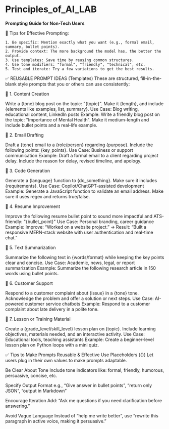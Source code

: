 # Principles_of_AI_LAB


**Prompting Guide for Non-Tech Users**

📌 Tips for Effective Prompting:

    1. Be specific: Mention exactly what you want (e.g., formal email, summary, bullet points).
    2. Provide context: The more background the model has, the better the output.
    3. Use templates: Save time by reusing common structures.
    4. Use tone modifiers: "formal", "friendly", "technical", etc.
    5. Test and iterate: Try a few variations to get the best results.


✅ REUSABLE PROMPT IDEAS (Templates)
These are structured, fill-in-the-blank style prompts that you or others can use consistently:

🔹 1. Content Creation

Write a {tone} blog post on the topic: "{topic}". Make it {length}, and include {elements like examples, list, summary}.
Use Case: Blog writing, educational content, LinkedIn posts
Example: Write a friendly blog post on the topic: "Importance of Mental Health". Make it medium-length and include bullet points and a real-life example.

🔹 2. Email Drafting

Draft a {tone} email to a {role/person} regarding {purpose}. Include the following points: {key_points}.
Use Case: Business or support communication
Example: Draft a formal email to a client regarding project delay. Include the reason for delay, revised timeline, and apology.

🔹 3. Code Generation

Generate a {language} function to {do_something}. Make sure it includes {requirements}.
Use Case: Copilot/ChatGPT-assisted development
Example: Generate a JavaScript function to validate an email address. Make sure it uses regex and returns true/false.

🔹 4. Resume Improvement

Improve the following resume bullet point to sound more impactful and ATS-friendly: "{bullet_point}"
Use Case: Personal branding, career guidance
Example: Improve: “Worked on a website project.” → Result: “Built a responsive MERN-stack website with user authentication and real-time chat.”

🔹 5. Text Summarization

Summarize the following text in {words/format} while keeping the key points clear and concise.
Use Case: Academic, news, legal, or report summarization
Example: Summarize the following research article in 150 words using bullet points.

🔹 6. Customer Support

Respond to a customer complaint about {issue} in a {tone} tone. Acknowledge the problem and offer a solution or next steps.
Use Case: AI-powered customer service chatbots
Example: Respond to a customer complaint about late delivery in a polite tone.

🔹 7. Lesson or Training Material

Create a {grade_level/skill_level} lesson plan on {topic}. Include learning objectives, materials needed, and an interactive activity.
Use Case: Educational tools, teaching assistants
Example: Create a beginner-level lesson plan on Python loops with a mini quiz.

✅ Tips to Make Prompts Reusable & Effective
Use Placeholders ({})
Let users plug in their own values to make prompts adaptable.

Be Clear About Tone
Include tone indicators like: formal, friendly, humorous, persuasive, concise, etc.

Specify Output Format
e.g., “Give answer in bullet points”, “return only JSON”, “output in Markdown”

Encourage Iteration
Add: “Ask me questions if you need clarification before answering.”

Avoid Vague Language
Instead of “help me write better”, use “rewrite this paragraph in active voice, making it persuasive.”
